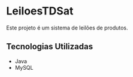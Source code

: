 # LeiloesTDSat
Este projeto é um sistema de leilões de produtos.

## Tecnologias Utilizadas

- Java
- MySQL

